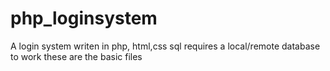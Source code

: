 # php_loginsystem
A login system writen in php, html,css sql requires a local/remote database to work these are the basic files
